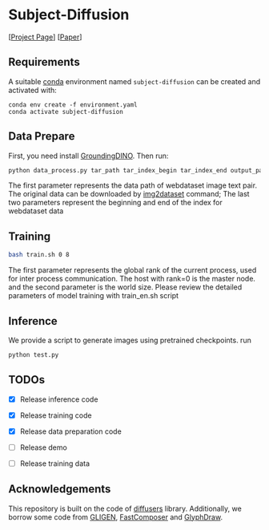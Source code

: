 # Subject-Diffusion


[[Project Page](https://oppo-mente-lab.github.io/subject_diffusion/)] [[Paper](https://arxiv.org/abs/2307.11410)]


## Requirements
A suitable [conda](https://conda.io/) environment named `subject-diffusion` can be created
and activated with:

```
conda env create -f environment.yaml
conda activate subject-diffusion
```

## Data Prepare 
First, you need install [GroundingDINO](https://github.com/IDEA-Research/GroundingDINO/). Then run:
```bash
python data_process.py tar_path tar_index_begin tar_index_end output_path
```
The first parameter represents the data path of webdataset image text pair. The original data can be downloaded by [img2dataset](https://github.com/rom1504/img2dataset) command; The last two parameters represent the beginning and end of the index for webdataset data

## Training 


```bash
bash train.sh 0 8
```
The first parameter represents the global rank of the current process, used for inter process communication. The host with rank=0 is the master node.
and the second parameter is the world size. Please review the detailed parameters of model training
with train_en.sh script

## Inference

We provide a script to generate images using pretrained checkpoints. run
```bash
python test.py
```


## TODOs

- [x] Release inference code
- [x] Release training code
- [x] Release data preparation code
- [ ] Release demo
- [ ] Release training data


## Acknowledgements
This repository is built on the code of [diffusers](https://github.com/huggingface/diffusers) library.
Additionally, we borrow some code from [GLIGEN](https://github.com/gligen/GLIGEN), [FastComposer](https://github.com/mit-han-lab/fastcomposer) and [GlyphDraw](https://github.com/OPPO-Mente-Lab/GlyphDraw).
